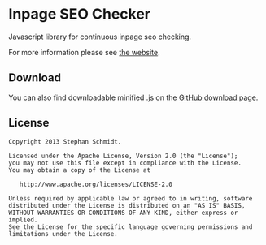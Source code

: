 Inpage SEO Checker
==================

Javascript library for continuous inpage seo checking.

For more information please see [the website][2].


Download
--------

You can also find downloadable minified .js on the [GitHub download page][1].

License
-------

    Copyright 2013 Stephan Schmidt.

    Licensed under the Apache License, Version 2.0 (the "License");
    you may not use this file except in compliance with the License.
    You may obtain a copy of the License at

       http://www.apache.org/licenses/LICENSE-2.0

    Unless required by applicable law or agreed to in writing, software
    distributed under the License is distributed on an "AS IS" BASIS,
    WITHOUT WARRANTIES OR CONDITIONS OF ANY KIND, either express or implied.
    See the License for the specific language governing permissions and
    limitations under the License.

 [1]: https://github.com/StephanSchmidt/inpageseo/tree/master/dist
 [2]: http://inpage-seo-checker.eventsofa.de